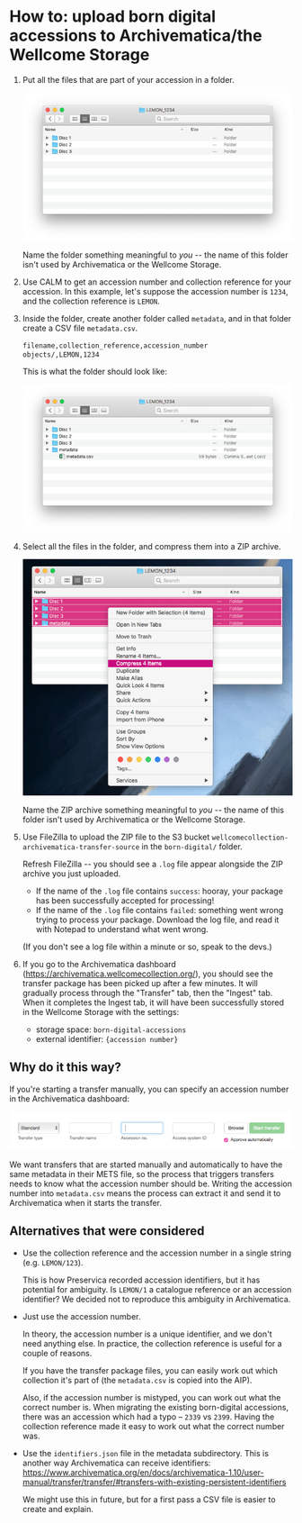 # How to: upload born digital accessions to Archivematica/the Wellcome Storage

1.  Put all the files that are part of your accession in a folder.

    ![](upload_born_digital_accessions_1.png)

    Name the folder something meaningful to *you* -- the name of this folder isn't used by Archivematica or the Wellcome Storage.

2.  Use CALM to get an accession number and collection reference for your accession.
    In this example, let's suppose the accession number is `1234`, and the collection reference is `LEMON`.

3.  Inside the folder, create another folder called `metadata`, and in that folder create a CSV file `metadata.csv`.

    ```csv
    filename,collection_reference,accession_number
    objects/,LEMON,1234
    ```

    This is what the folder should look like:

    ![](upload_born_digital_accessions_2.png)

4.  Select all the files in the folder, and compress them into a ZIP archive.

    ![](upload_born_digital_accessions_3.png)

    Name the ZIP archive something meaningful to *you* -- the name of this folder isn't used by Archivematica or the Wellcome Storage.

5.  Use FileZilla to upload the ZIP file to the S3 bucket `wellcomecollection-archivematica-transfer-source` in the `born-digital/` folder.

    Refresh FileZilla -- you should see a `.log` file appear alongside the ZIP archive you just uploaded.

    *   If the name of the `.log` file contains `success`: hooray, your package has been successfully accepted for processing!
    *   If the name of the `.log` file contains `failed`: something went wrong trying to process your package.
        Download the log file, and read it with Notepad to understand what went wrong.

    (If you don't see a log file within a minute or so, speak to the devs.)

6.  If you go to the Archivematica dashboard (<https://archivematica.wellcomecollection.org/>), you should see the transfer package has been picked up after a few minutes.
    It will gradually process through the "Transfer" tab, then the "Ingest" tab.
    When it completes the Ingest tab, it will have been successfully stored in the Wellcome Storage with the settings:

    *   storage space: `born-digital-accessions`
    *   external identifier: `{accession number}`



## Why do it this way?

If you're starting a transfer manually, you can specify an accession number in the Archivematica dashboard:

![](dashboard_transfer_acc_no.png)

We want transfers that are started manually and automatically to have the same metadata in their METS file, so the process that triggers transfers needs to know what the accession number should be.
Writing the accession number into `metadata.csv` means the process can extract it and send it to Archivematica when it starts the transfer.



## Alternatives that were considered

*   Use the collection reference and the accession number in a single string (e.g. `LEMON/123`).

    This is how Preservica recorded accession identifiers, but it has potential for ambiguity.
    Is `LEMON/1` a catalogue reference or an accession identifier?
    We decided not to reproduce this ambiguity in Archivematica.

*   Just use the accession number.

    In theory, the accession number is a unique identifier, and we don't need anything else.
    In practice, the collection reference is useful for a couple of reasons.

    If you have the transfer package files, you can easily work out which collection it's part of (the `metadata.csv` is copied into the AIP).

    Also, if the accession number is mistyped, you can work out what the correct number is.
    When migrating the existing born-digital accessions, there was an accession which had a typo – `2339` vs `2399`.
    Having the collection reference made it easy to work out what the correct number was.

*   Use the `identifiers.json` file in the metadata subdirectory.
    This is another way Archivematica can receive identifiers: <https://www.archivematica.org/en/docs/archivematica-1.10/user-manual/transfer/transfer/#transfers-with-existing-persistent-identifiers>

    We might use this in future, but for a first pass a CSV file is easier to create and explain.
